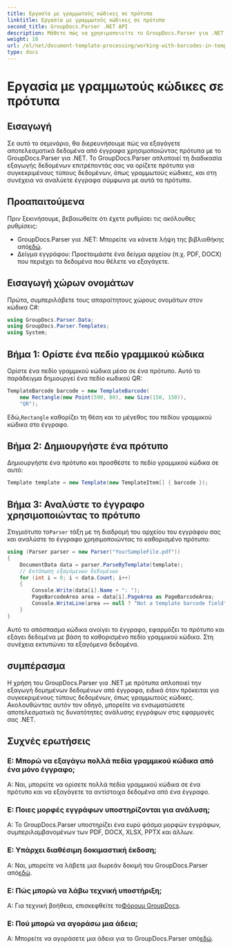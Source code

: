```yaml
---
title: Εργασία με γραμμωτούς κώδικες σε πρότυπα
linktitle: Εργασία με γραμμωτούς κώδικες σε πρότυπα
second_title: GroupDocs.Parser .NET API
description: Μάθετε πώς να χρησιμοποιείτε το GroupDocs.Parser για .NET για εξαγωγή δομημένων δεδομένων από έγγραφα χρησιμοποιώντας πρότυπα. Απλοποιήστε την εξαγωγή δεδομένων με πεδία γραμμωτού κώδικα.
weight: 10
url: /el/net/document-template-processing/working-with-barcodes-in-templates/
type: docs
---
```

# Εργασία με γραμμωτούς κώδικες σε πρότυπα

## Εισαγωγή
Σε αυτό το σεμινάριο, θα διερευνήσουμε πώς να εξαγάγετε αποτελεσματικά δεδομένα από έγγραφα χρησιμοποιώντας πρότυπα με το GroupDocs.Parser για .NET. Το GroupDocs.Parser απλοποιεί τη διαδικασία εξαγωγής δεδομένων επιτρέποντάς σας να ορίζετε πρότυπα για συγκεκριμένους τύπους δεδομένων, όπως γραμμωτούς κώδικες, και στη συνέχεια να αναλύετε έγγραφα σύμφωνα με αυτά τα πρότυπα.
## Προαπαιτούμενα
Πριν ξεκινήσουμε, βεβαιωθείτε ότι έχετε ρυθμίσει τις ακόλουθες ρυθμίσεις:
-  GroupDocs.Parser για .NET: Μπορείτε να κάνετε λήψη της βιβλιοθήκης από[εδώ](https://releases.groupdocs.com/parser/net/).
- Δείγμα εγγράφου: Προετοιμάστε ένα δείγμα αρχείου (π.χ. PDF, DOCX) που περιέχει τα δεδομένα που θέλετε να εξαγάγετε.

## Εισαγωγή χώρων ονομάτων
Πρώτα, συμπεριλάβετε τους απαραίτητους χώρους ονομάτων στον κώδικα C#:
```csharp
using GroupDocs.Parser.Data;
using GroupDocs.Parser.Templates;
using System;
```
## Βήμα 1: Ορίστε ένα πεδίο γραμμικού κώδικα
Ορίστε ένα πεδίο γραμμικού κώδικα μέσα σε ένα πρότυπο. Αυτό το παράδειγμα δημιουργεί ένα πεδίο κωδικού QR:
```csharp
TemplateBarcode barcode = new TemplateBarcode(
    new Rectangle(new Point(590, 80), new Size(150, 150)),
    "QR");
```
 Εδώ,`Rectangle` καθορίζει τη θέση και το μέγεθος του πεδίου γραμμικού κώδικα στο έγγραφο.
## Βήμα 2: Δημιουργήστε ένα πρότυπο
Δημιουργήστε ένα πρότυπο και προσθέστε το πεδίο γραμμικού κώδικα σε αυτό:
```csharp
Template template = new Template(new TemplateItem[] { barcode });
```
## Βήμα 3: Αναλύστε το έγγραφο χρησιμοποιώντας το πρότυπο
 Στιγμιότυπο το`Parser` τάξη με τη διαδρομή του αρχείου του εγγράφου σας και αναλύστε το έγγραφο χρησιμοποιώντας το καθορισμένο πρότυπο:
```csharp
using (Parser parser = new Parser("YourSampleFile.pdf"))
{
    DocumentData data = parser.ParseByTemplate(template);
    // Εκτύπωση εξαγόμενων δεδομένων
    for (int i = 0; i < data.Count; i++)
    {
        Console.Write(data[i].Name + ": ");
        PageBarcodeArea area = data[i].PageArea as PageBarcodeArea;
        Console.WriteLine(area == null ? "Not a template barcode field" : area.Value);
    }
}
```
Αυτό το απόσπασμα κώδικα ανοίγει το έγγραφο, εφαρμόζει το πρότυπο και εξάγει δεδομένα με βάση το καθορισμένο πεδίο γραμμικού κώδικα. Στη συνέχεια εκτυπώνει τα εξαγόμενα δεδομένα.

## συμπέρασμα
Η χρήση του GroupDocs.Parser για .NET με πρότυπα απλοποιεί την εξαγωγή δομημένων δεδομένων από έγγραφα, ειδικά όταν πρόκειται για συγκεκριμένους τύπους δεδομένων, όπως γραμμωτούς κώδικες. Ακολουθώντας αυτόν τον οδηγό, μπορείτε να ενσωματώσετε αποτελεσματικά τις δυνατότητες ανάλυσης εγγράφων στις εφαρμογές σας .NET.

## Συχνές ερωτήσεις
### Ε: Μπορώ να εξαγάγω πολλά πεδία γραμμικού κώδικα από ένα μόνο έγγραφο;
Α: Ναι, μπορείτε να ορίσετε πολλά πεδία γραμμικού κώδικα σε ένα πρότυπο και να εξαγάγετε τα αντίστοιχα δεδομένα από ένα έγγραφο.
### Ε: Ποιες μορφές εγγράφων υποστηρίζονται για ανάλυση;
Α: Το GroupDocs.Parser υποστηρίζει ένα ευρύ φάσμα μορφών εγγράφων, συμπεριλαμβανομένων των PDF, DOCX, XLSX, PPTX και άλλων.
### Ε: Υπάρχει διαθέσιμη δοκιμαστική έκδοση;
 Α: Ναι, μπορείτε να λάβετε μια δωρεάν δοκιμή του GroupDocs.Parser από[εδώ](https://releases.groupdocs.com/).
### Ε: Πώς μπορώ να λάβω τεχνική υποστήριξη;
 Α: Για τεχνική βοήθεια, επισκεφθείτε το[Φόρουμ GroupDocs](https://forum.groupdocs.com/c/parser/17).
### Ε: Πού μπορώ να αγοράσω μια άδεια;
 Α: Μπορείτε να αγοράσετε μια άδεια για το GroupDocs.Parser από[εδώ](https://purchase.groupdocs.com/buy).